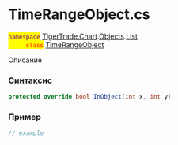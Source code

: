 
# TimeRangeObject.cs
<mark style="color:purple;">`namespace`</mark> [TigerTrade.Chart](../../../../../TigerTrade.Chart.md).[Objects](../../../../../TigerTrade.Chart/Objects.md).[List](../../../../../TigerTrade.Chart/Objects/List.md)  
<mark style="color:red;">&nbsp;&nbsp;&nbsp;&nbsp;&nbsp;&nbsp;&nbsp;&nbsp;&nbsp;`class`</mark> [TimeRangeObject](../../TimeRangeObject.cs.md)

Описание

### Синтаксис
```csharp
protected override bool InObject(int x, int y)
```


### Пример  
```csharp
// example
```
                    
                    